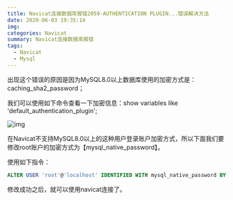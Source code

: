 ```yaml
---
title: Navicat连接数据库报错2059-AUTHENTICATION PLUGIN...错误解决方法
date: 2020-06-03 19:35:14
img:
categories: Navicat
summary: Navicat连接数据库报错
tags: 
  - Navicat
  - Mysql
---
```




出现这个错误的原因是因为MySQL8.0以上数据库使用的加密方式是：caching_sha2_password；

我们可以使用如下命令查看一下加密信息：show variables like 'default_authentication_plugin';

![img](/images/wiki/navicat-error.png)

在Navicat不支持MySQL8.0以上的这种用户登录账户加密方式，所以下面我们要修改root账户的加密方式为【mysql_native_password】。

使用如下指令：

```sql
ALTER USER 'root'@'localhost' IDENTIFIED WITH mysql_native_password BY '密码';
```

修改成功之后，就可以使用navicat连接了。

